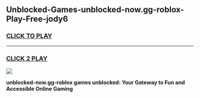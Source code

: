 
## Unblocked-Games-unblocked-now.gg-roblox-Play-Free-jody6
<h3>
<a href="https://premium76.site?title=unblocked-now.gg-roblox&ref=21A">CLICK TO PLAY</a></h3>
<hr>

<h3>
<a href="https://premium76.site?title=unblocked-now.gg-roblox&ref=21A">CLICK 2 PLAY</a>
  
</h3>

<a href="https://premium76.site?title=unblocked-now.gg-roblox&ref=21A"><img src="https://clearcache.store/games.png"></a>


**unblocked-now.gg-roblox games unblocked: Your Gateway to Fun and Accessible Online Gaming**
